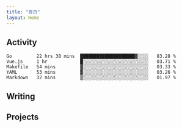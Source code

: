 ```yaml
---
title: "首页"
layout: Home
---
```


## Activity
<!--START_SECTION:waka-->
```text
Go         22 hrs 38 mins  ████████████████████▓░░░░   83.28 % 
Vue.js     1 hr            █░░░░░░░░░░░░░░░░░░░░░░░░   03.71 % 
Makefile   54 mins         ▓░░░░░░░░░░░░░░░░░░░░░░░░   03.33 % 
YAML       53 mins         ▓░░░░░░░░░░░░░░░░░░░░░░░░   03.26 % 
Markdown   32 mins         ▒░░░░░░░░░░░░░░░░░░░░░░░░   01.97 % 
```
<!--END_SECTION:waka-->

## Writing
<PindedPosts />

## Projects
<Projects />
